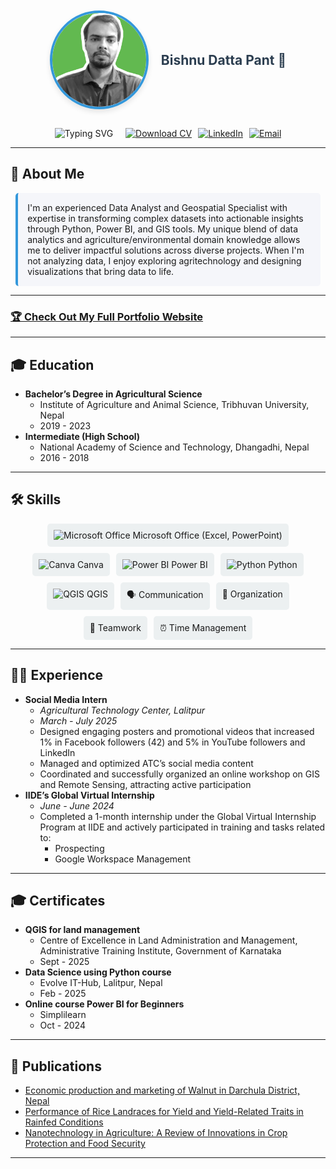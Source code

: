 <!-- Responsive profile section with fallback -->
<div style="display: flex; align-items: center; flex-wrap: wrap; justify-content: center; margin-bottom: 20px; text-align: center;">
  <img src="https://github.com/Bishnu324/Bishnu324.io/blob/main/profile%20.jpg" alt="Profile Photo" style="border-radius: 50%; border: 4px solid #3498db; box-shadow: 0 4px 8px rgba(0, 0, 0, 0.1); max-width: 150px; height: auto; margin: 10px;" />
  <h1 style="font-size: 1.5em; font-weight: bold; color: #2c3e50; margin: 10px;">Bishnu Datta Pant 👋</h1>
  <!-- Fallback text if image fails: <p style="margin: 10px;">Profile image unavailable</p> -->
</div>

<p align="center" style="display: flex; flex-wrap: wrap; justify-content: center; gap: 10px; margin: 0 auto; max-width: 90%;">
  <img src="https://readme-typing-svg.herokuapp.com?font=Fira+Code&pause=1500&color=1abc9c&center=true&vCenter=true&width=90vw&lines=Data+Analyst+%7C+Geospatial+Specialist;Transforming+Data+into+Actionable+Insights;Agricultural+Data+Expert;GIS+%26+Visualization+Enthusiast" alt="Typing SVG" style="max-width: 100%;" /><br>
  <a href="assets/BishnuDattaPant_CV.pdf" download><img src="https://img.shields.io/badge/Download%20CV-PDF-orange?style=for-the-badge&logo=adobe-acrobat" alt="Download CV" style="max-width: 120px;"></a>
  <a href="https://linkedin.com/in/contactbishnupant"><img src="https://img.shields.io/badge/LinkedIn-Connect-0077B5?style=for-the-badge&logo=linkedin" alt="LinkedIn" style="max-width: 120px;"></a>
  <a href="mailto:pantb813@gmail.com"><img src="https://img.shields.io/badge/Email-Contact-2ECC71?style=for-the-badge&logo=gmail" alt="Email" style="max-width: 120px;"></a>
</p>

---

## 🚀 About Me
<div style="background-color: #f5f6fa; padding: 15px; border-left: 4px solid #3498db; border-radius: 5px; max-width: 90%; margin: 0 auto;">
  I'm an experienced Data Analyst and Geospatial Specialist with expertise in transforming complex datasets into actionable insights through Python, Power BI, and GIS tools. My unique blend of data analytics and agriculture/environmental domain knowledge allows me to deliver impactful solutions across diverse projects. When I'm not analyzing data, I enjoy exploring agritechnology and designing visualizations that bring data to life.
</div>

---

### [🏆 Check Out My Full Portfolio Website](https://Bishnu324.github.io/)

---

## 🎓 Education
- **Bachelor’s Degree in Agricultural Science**  
  - Institute of Agriculture and Animal Science, Tribhuvan University, Nepal  
  - 2019 - 2023
- **Intermediate (High School)**  
  - National Academy of Science and Technology, Dhangadhi, Nepal  
  - 2016 - 2018

---

## 🛠️ Skills
<div style="display: flex; flex-wrap: wrap; gap: 10px; justify-content: center; max-width: 90%; margin: 0 auto;">
  <div style="background-color: #ecf0f1; padding: 10px; border-radius: 5px; max-width: 100%;">
    <img src="https://img.shields.io/badge/Microsoft%20Office-Expert-217346?style=flat-square&logo=microsoft-office" alt="Microsoft Office"> Microsoft Office (Excel, PowerPoint)
  </div>
  <div style="background-color: #ecf0f1; padding: 10px; border-radius: 5px; max-width: 100%;">
    <img src="https://img.shields.io/badge/Canva-Intermediate-00C4B4?style=flat-square&logo=canva" alt="Canva"> Canva
  </div>
  <div style="background-color: #ecf0f1; padding: 10px; border-radius: 5px; max-width: 100%;">
    <img src="https://img.shields.io/badge/Power%20BI-Expert-F2C811?style=flat-square&logo=powerbi" alt="Power BI"> Power BI
  </div>
  <div style="background-color: #ecf0f1; padding: 10px; border-radius: 5px; max-width: 100%;">
    <img src="https://img.shields.io/badge/Python-Intermediate-3776AB?style=flat-square&logo=python" alt="Python"> Python
  </div>
  <div style="background-color: #ecf0f1; padding: 10px; border-radius: 5px; max-width: 100%;">
    <img src="https://img.shields.io/badge/QGIS-Intermediate-589636?style=flat-square" alt="QGIS"> QGIS
  </div>
  <div style="background-color: #ecf0f1; padding: 10px; border-radius: 5px; max-width: 100%;">
    🗣️ Communication
  </div>
  <div style="background-color: #ecf0f1; padding: 10px; border-radius: 5px; max-width: 100%;">
    📅 Organization
  </div>
  <div style="background-color: #ecf0f1; padding: 10px; border-radius: 5px; max-width: 100%;">
    🤝 Teamwork
  </div>
  <div style="background-color: #ecf0f1; padding: 10px; border-radius: 5px; max-width: 100%;">
    ⏰ Time Management
  </div>
</div>

---

## 👨‍💼 Experience
- **Social Media Intern**  
  - *Agricultural Technology Center, Lalitpur*  
  - *March - July 2025*  
  - Designed engaging posters and promotional videos that increased 1% in Facebook followers (42) and 5% in YouTube followers and LinkedIn  
  - Managed and optimized ATC’s social media content  
  - Coordinated and successfully organized an online workshop on GIS and Remote Sensing, attracting active participation
- **IIDE’s Global Virtual Internship**  
  - *June - June 2024*  
  - Completed a 1-month internship under the Global Virtual Internship Program at IIDE and actively participated in training and tasks related to:  
    - Prospecting  
    - Google Workspace Management

---

## 🎓 Certificates
- **QGIS for land management**  
  - Centre of Excellence in Land Administration and Management, Administrative Training Institute, Government of Karnataka  
  - Sept - 2025
- **Data Science using Python course**  
  - Evolve IT-Hub, Lalitpur, Nepal  
  - Feb - 2025
- **Online course Power BI for Beginners**  
  - Simplilearn  
  - Oct - 2024

---

## 📝 Publications
- [Economic production and marketing of Walnut in Darchula District, Nepal](https://doi.org/10.1000/xyz123)
- [Performance of Rice Landraces for Yield and Yield-Related Traits in Rainfed Conditions](https://doi.org/10.1000/abc456)
- [Nanotechnology in Agriculture: A Review of Innovations in Crop Protection and Food Security](https://doi.org/10.1000/def789)

---

